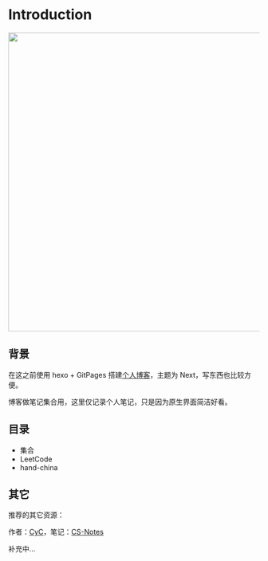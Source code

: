 # Introduction



<div align="center"><img src="https://i.loli.net/2019/05/09/5cd3c057cdee2.jpg" width="600px"/> </div>

## 背景

在这之前使用 hexo + GitPages 搭建[个人博客](https://mortre.top/)，主题为 Next，写东西也比较方便。

博客做笔记集合用，这里仅记录个人笔记，只是因为原生界面简洁好看。



## 目录

- 集合
- LeetCode
- hand-china



## 其它

推荐的其它资源：

作者：[CyC](<https://github.com/CyC2018/>)，笔记：[CS-Notes](<https://cyc2018.github.io/CS-Notes/#/>)

补充中...